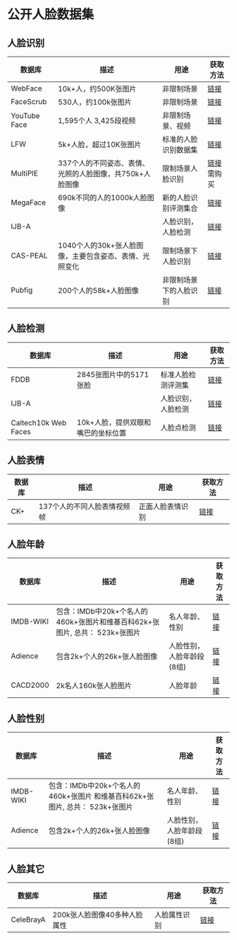 # 公开人脸数据集

## 人脸识别
| 数据库| 描述| 用途| 获取方法 |
| --------------|-------------|------------|------------ |
| WebFace      | 10k+人，约500K张图片 | 非限制场景 | [链接](http://www.cbsr.ia.ac.cn/english/CASIA-WebFace-Database.html) |
| FaceScrub      | 530人，约100k张图片      |   非限制场景 |[链接](http://vintage.winklerbros.net/facescrub.html)  |
| YouTube Face | 1,595个人 3,425段视频       |    非限制场景、视频 | [链接](http://www.cs.tau.ac.il/~wolf/ytfaces/) |
| LFW | 5k+人脸，超过10K张图片      |  标准的人脸识别数据集|[链接](http://vis-www.cs.umass.edu/lfw/) |
| MultiPIE | 337个人的不同姿态、表情、光照的人脸图像，共750k+人脸图像 | 限制场景人脸识别 | [链接](http://www.multipie.org/) 需购买 |
| MegaFace | 690k不同的人的1000k人脸图像 | 新的人脸识别评测集合|[链接](http://megaface.cs.washington.edu/) |
| IJB-A | | 人脸识别，人脸检测 |[链接](http://www.nist.gov/itl/iad/ig/ijba_request.cfm) |
| CAS-PEAL | 1040个人的30k+张人脸图像，主要包含姿态、表情、光照变化 | 限制场景下人脸识别 | [链接](http://www.jdl.ac.cn/peal/index.html) |
| Pubfig | 200个人的58k+人脸图像 | 非限制场景下的人脸识别 | [链接](http://www.cs.columbia.edu/CAVE/databases/pubfig/) |


## 人脸检测
| 数据库| 描述| 用途| 获取方法 |
| --------------|-------------|------------|------------ |
| FDDB | 2845张图片中的5171张脸 | 标准人脸检测评测集 | [链接](http://vis-www.cs.umass.edu/fddb/) |
| IJB-A | |人脸识别，人脸检测 |[链接](http://www.nist.gov/itl/iad/ig/ijba_request.cfm) |
| Caltech10k Web Faces</b> | 10k+人脸，提供双眼和嘴巴的坐标位置 | 人脸点检测| [链接](http://www.vision.caltech.edu/Image_Datasets/Caltech_10K_WebFaces/#Description) |

## 人脸表情
| 数据库| 描述| 用途| 获取方法 |
| --------------|-------------|------------|------------ |
| CK+ | 137个人的不同人脸表情视频帧| 正面人脸表情识别 |[链接](http://www.pitt.edu/~emotion/ck-spread.htm) |

## 人脸年龄
| 数据库 | 描述 | 用途| 获取方法 |
| --------------|-------------|------------|------------|
| IMDB-WIKI     |  包含：IMDb中20k+个名人的460k+张图片和维基百科62k+张图片, 总共： 523k+张图片 | 名人年龄、性别 | [链接](https://data.vision.ee.ethz.ch/cvl/rrothe/imdb-wiki/)|
| Adience | 包含2k+个人的26k+张人脸图像 | 人脸性别，人脸年龄段(8组) | [链接](http://www.openu.ac.il/home/hassner/Adience/data.html) |
| CACD2000</b> | 2k名人160k张人脸图片 | 人脸年龄 | [链接](http://bcsiriuschen.github.io/CARC/) |

## 人脸性别
| 数据库| 描述| 用途| 获取方法 |
| --------------|-------------|------------|------------ |
| IMDB-WIKI</b>     |  包含：IMDb中20k+个名人的460k+张图片 和维基百科62k+张图片, 总共： 523k+张图片 | 名人年龄、性别 | [链接](https://data.vision.ee.ethz.ch/cvl/rrothe/imdb-wiki/) |
| Adience | 包含2k+个人的26k+张人脸图像 | 人脸性别，人脸年龄段(8组) | [链接](http://www.openu.ac.il/home/hassner/Adience/data.html) |

## 人脸其它

| 数据库| 描述| 用途| 获取方法 |
| --------------|-------------|------------|------------ |
| CeleBrayA | 200k张人脸图像40多种人脸属性| 人脸属性识别| [链接](http://mmlab.ie.cuhk.edu.hk/projects/CelebA.html) |

